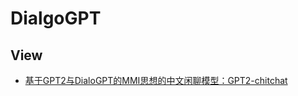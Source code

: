 # DialgoGPT

## View
+ [基于GPT2与DialoGPT的MMI思想的中文闲聊模型：GPT2-chitchat](https://zhuanlan.zhihu.com/p/101151633)
